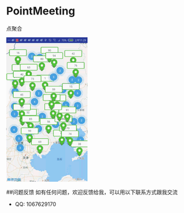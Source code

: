 # PointMeeting
点聚合

 ![example](gif.gif)  
 
 
##问题反馈
  如有任何问题，欢迎反馈给我，可以用以下联系方式跟我交流
  
* QQ: 1067629170
